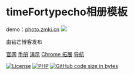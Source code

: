 # 
# timeFortypecho相册模板
demo：<a href="http://photo.zmki.cn/">photo.zmki.cn</a>
<img src="https://a-oss.zmki.cn/2019/20191121-47ee9a7e539da.png" />

由钻芒博客发布


<p><a href="https://www.zmki.cn" rel="nofollow">官网</a>  
<a href="https://https://github.com/wclk/time" rel="nofollow">手册</a>  
<a href="http://photo.zmki.cn/" rel="nofollow">演示</a>  
<a href="https://www.zmki.cn">Chrome 拓展</a>
<a href="https://tool.zmki.cn" rel="nofollow">导航</a></p>
<p><a href="https://github.com/wclk/time"><img src="https://camo.githubusercontent.com/9d2eb231f1fabe10b74bad6085abac7e0e83521e/68747470733a2f2f696d672e736869656c64732e696f2f62616467652f6c6963656e73652d47504c5f56332e302d79656c6c6f77677265656e2e737667" alt="License" data-canonical-src="https://img.shields.io/badge/license-GPL_V3.0-yellowgreen.svg" style="max-width:100%;"></a>
<a href="http://php.net" rel="nofollow"><img src="https://camo.githubusercontent.com/66365f9735c4fa81a68fbc70255a9fd3b6ced0f9/68747470733a2f2f696d672e736869656c64732e696f2f62616467652f5048502d2533453d352e362d6f72616e67652e737667" alt="PHP" data-canonical-src="https://img.shields.io/badge/PHP-%3E=5.6-orange.svg" style="max-width:100%;"></a>
<a href="https://github.com/wclk/time"><img src="https://camo.githubusercontent.com/984740cdcefe091d1104e8fef7eac088d6bdfd26/68747470733a2f2f696d672e736869656c64732e696f2f6769746875622f6c616e6775616765732f636f64652d73697a652f776973702d782f6c736b792d70726f2e737667" alt="GitHub code size in bytes" data-canonical-src="https://github.com/wclk/time" style="max-width:100%;"></a></p>
<blockquote>
